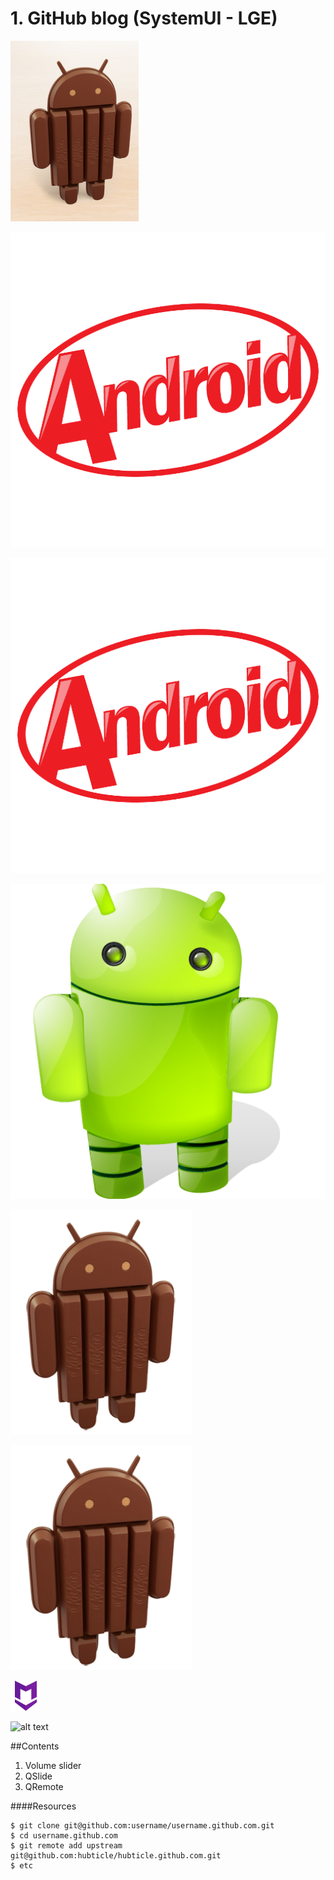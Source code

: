 # 1. GitHub blog (SystemUI - LGE)

![Image](kk1.png?raw=true)

![Image](kitkat.png?raw=true)

![Image](kk3.png?raw=true)

![Image](shadow.png?raw=true)

![Image](android.png?raw=true)

![Image](figure.png?raw=true)

![alt text][logo]

[logo]: https://github.com/adam-p/markdown-here/raw/master/src/common/images/icon48.png "Logo Title Text 2"

![alt text](https://github.com/systemuilg/systemuilg.github.com/raw/master/resources/Android-KitKat.jpg "Logo Title Text 1")

##Contents

1. Volume slider
2. QSlide
3. QRemote

####Resources
  
    $ git clone git@github.com:username/username.github.com.git
    $ cd username.github.com
    $ git remote add upstream git@github.com:hubticle/hubticle.github.com.git
    $ etc


